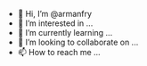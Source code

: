 - 👋 Hi, I’m @armanfry
- 👀 I’m interested in ...
- 🌱 I’m currently learning ...
- 💞️ I’m looking to collaborate on ...
- 📫 How to reach me ...

<!---
armanfry/armanfry is a ✨ special ✨ repository because its `README.md` (this file) appears on your GitHub profile.
You can click the Preview link to take a look at your changes.
---
